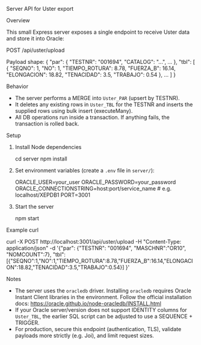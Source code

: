 Server API for Uster export

Overview

This small Express server exposes a single endpoint to receive Uster data and store it into Oracle:

POST /api/uster/upload

Payload shape:
{
"par": { "TESTNR": "001694", "CATALOG": "...", ... },
"tbl": [ { "SEQNO": 1, "NO": 1, "TIEMPO_ROTURA": 8.78, "FUERZA_B": 16.14, "ELONGACION": 18.82, "TENACIDAD": 3.5, "TRABAJO": 0.54 }, ... ]
}

Behavior

- The server performs a MERGE into `Uster_PAR` (upsert by TESTNR).
- It deletes any existing rows in `Uster_TBL` for the TESTNR and inserts the supplied rows using bulk insert (executeMany).
- All DB operations run inside a transaction. If anything fails, the transaction is rolled back.

Setup

1. Install Node dependencies

   cd server
   npm install

2. Set environment variables (create a `.env` file in `server/`):

   ORACLE_USER=your_user
   ORACLE_PASSWORD=your_password
   ORACLE_CONNECTIONSTRING=host:port/service_name # e.g. localhost/XEPDB1
   PORT=3001

3. Start the server

   npm start

Example curl

curl -X POST http://localhost:3001/api/uster/upload -H "Content-Type: application/json" -d '{"par": {"TESTNR": "001694", "MASCHNR":"OR10", "NOMCOUNT":7}, "tbl": [{"SEQNO":1,"NO":1,"TIEMPO_ROTURA":8.78,"FUERZA_B":16.14,"ELONGACION":18.82,"TENACIDAD":3.5,"TRABAJO":0.54}] }'

Notes

- The server uses the `oracledb` driver. Installing `oracledb` requires Oracle Instant Client libraries in the environment. Follow the official installation docs: https://oracle.github.io/node-oracledb/INSTALL.html
- If your Oracle server/version does not support IDENTITY columns for `Uster_TBL`, the earlier SQL script can be adjusted to use a SEQUENCE + TRIGGER.
- For production, secure this endpoint (authentication, TLS), validate payloads more strictly (e.g. Joi), and limit request sizes.
